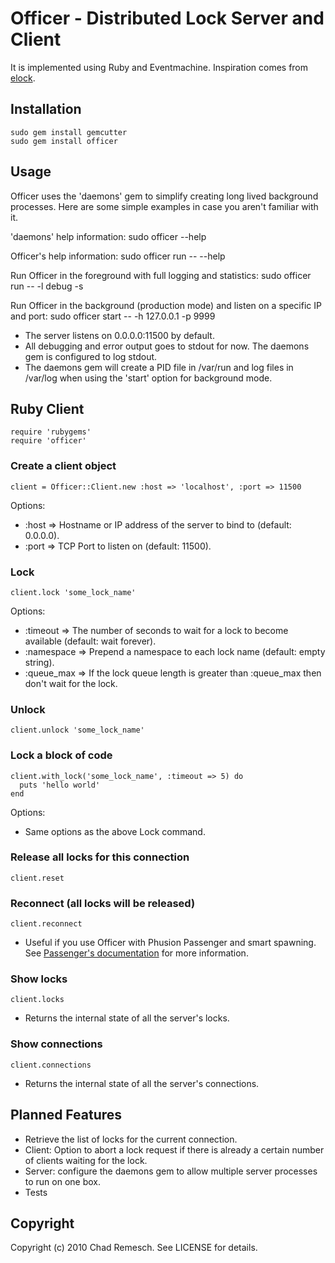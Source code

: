 # Officer - Distributed Lock Server and Client

It is implemented using Ruby and Eventmachine. Inspiration comes from [elock](http://github.com/dustin/elock).

## Installation

    sudo gem install gemcutter
    sudo gem install officer

## Usage

Officer uses the 'daemons' gem to simplify creating long lived background processes.
Here are some simple examples in case you aren't familiar with it.

'daemons' help information:
    sudo officer --help

Officer's help information:
    sudo officer run -- --help

Run Officer in the foreground with full logging and statistics:
    sudo officer run -- -l debug -s

Run Officer in the background (production mode) and listen on a specific IP and port:
    sudo officer start -- -h 127.0.0.1 -p 9999

- The server listens on 0.0.0.0:11500 by default.
- All debugging and error output goes to stdout for now.  The daemons gem is configured to log stdout.
- The daemons gem will create a PID file in /var/run and log files in /var/log when using the 'start' option for background mode.

## Ruby Client

    require 'rubygems'
    require 'officer'

### Create a client object

    client = Officer::Client.new :host => 'localhost', :port => 11500

Options:

- :host => Hostname or IP address of the server to bind to (default: 0.0.0.0).
- :port => TCP Port to listen on (default: 11500).


### Lock

    client.lock 'some_lock_name'

Options:

- :timeout => The number of seconds to wait for a lock to become available (default: wait forever).
- :namespace => Prepend a namespace to each lock name (default: empty string).
- :queue_max => If the lock queue length is greater than :queue_max then don't wait for the lock.


### Unlock

    client.unlock 'some_lock_name'


### Lock a block of code

    client.with_lock('some_lock_name', :timeout => 5) do
      puts 'hello world'
    end

Options:

- Same options as the above Lock command.


### Release all locks for this connection

    client.reset


### Reconnect (all locks will be released)

    client.reconnect

- Useful if you use Officer with Phusion Passenger and smart spawning.  See [Passenger's documentation](http://www.modrails.com/documentation/Users%20guide%20Apache.html#_smart_spawning_gotcha_1_unintential_file_descriptor_sharing) for more information.


### Show locks

    client.locks

- Returns the internal state of all the server's locks.


### Show connections

    client.connections

- Returns the internal state of all the server's connections.

## Planned Features

- Retrieve the list of locks for the current connection.
- Client: Option to abort a lock request if there is already a certain number of clients waiting for the lock.
- Server: configure the daemons gem to allow multiple server processes to run on one box.
- Tests

## Copyright

Copyright (c) 2010 Chad Remesch. See LICENSE for details.
